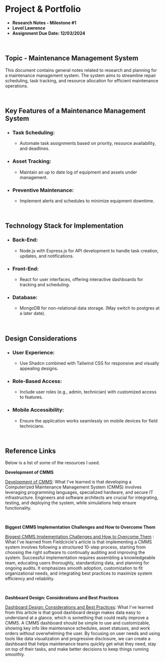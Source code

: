 # Project & Portfolio

- **Research Notes - Milestone #1**
- **Level Lawrence**
- **Assignment Due Date: 12/03/2024**

<br>

## Topic - Maintenance Management System

This document contains general notes related to research and planning for a maintenance management system. The system aims to streamline repair scheduling, task tracking, and resource allocation for efficient maintenance operations.

<br>

## Key Features of a Maintenance Management System

- ### Task Scheduling:

  - Automate task assignments based on priority, resource availability, and deadlines.

- ### Asset Tracking:

  - Maintain an up to date log of equipment and assets under management.

- ### Preventive Maintenance:
  - Implement alerts and schedules to minimize equipment downtime.

<br>

## Technology Stack for Implementation

- ### Back-End:

  - Node.js with Express.js for API development to handle task creation, updates, and notifications.

- ### Front-End:

  - React for user interfaces, offering interactive dashboards for tracking and scheduling.

- ### Database:
  - MongoDB for non-relational data storage. (May switch to postgres at a later date).

<br>

## Design Considerations

- ### User Experience:

  - Use Shadcn combined with Tailwind CSS for responsive and visually appealing designs.

- ### Role-Based Access:

  - Include user roles (e.g., admin, technician) with customized access to features.

- ### Mobile Accessibility:
  - Ensure the application works seamlessly on mobile devices for field technicians.

<br>

## Reference Links

Below is a list of some of the resources I used.

**Development of CMMS**

[Development of CMMS](https://buildops.com/resources/development-of-cmms/): What I've learned is that developing a Computerized Maintenance Management System (CMMS) involves leveraging programming languages, specialized hardware, and secure IT infrastructure. Engineers and software architects are crucial for integrating, testing, and deploying the system, while simulations help ensure functionality.

<br>

**Biggest CMMS Implementation Challenges and How to Overcome Them**

[Biggest CMMS Implementation Challenges and How to Overcome Them](https://www.fieldcircle.com/articles/cmms-implementation-steps/) :
What I've learned from Fieldcircle's article is that implementing a CMMS system involves following a structured 10-step process, starting from choosing the right software to continually auditing and improving the system. Successful implementation requires assembling a knowledgeable team, educating users thoroughly, standardizing data, and planning for ongoing audits. It emphasizes smooth adoption, customization to fit organizational needs, and integrating best practices to maximize system efficiency and reliability.

<br>

**Dashboard Design: Considerations and Best Practices**

[Dashboard Design: Considerations and Best Practices](https://www.toptal.com/designers/data-visualization/dashboard-design-best-practices): What I've learned from this article is that good dashboard design makes data easy to understand at a glance, which is something that could really improve a CMMS. A CMMS dashboard should be simple to use and customizable, showing key info like maintenance schedules, asset statuses, and work orders without overwhelming the user. By focusing on user needs and using tools like data visualization and progressive disclosure, we can create a dashboard that helps maintenance teams quickly get what they need, stay on top of their tasks, and make better decisions to keep things running smoothly.
